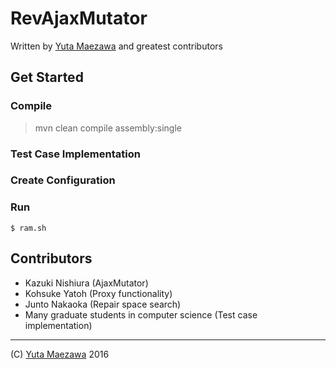 # RevAjaxMutator
Written by [Yuta Maezawa](http://mzw.jp) and greatest contributors

## Get Started

### Compile
> mvn clean compile assembly:single

### Test Case Implementation

### Create Configuration

### Run
```
$ ram.sh 
```

## Contributors
- Kazuki Nishiura (AjaxMutator)
- Kohsuke Yatoh (Proxy functionality)
- Junto Nakaoka (Repair space search)
- Many graduate students in computer science (Test case implementation)

----
(C) [Yuta Maezawa](http://mzw.jp) 2016
